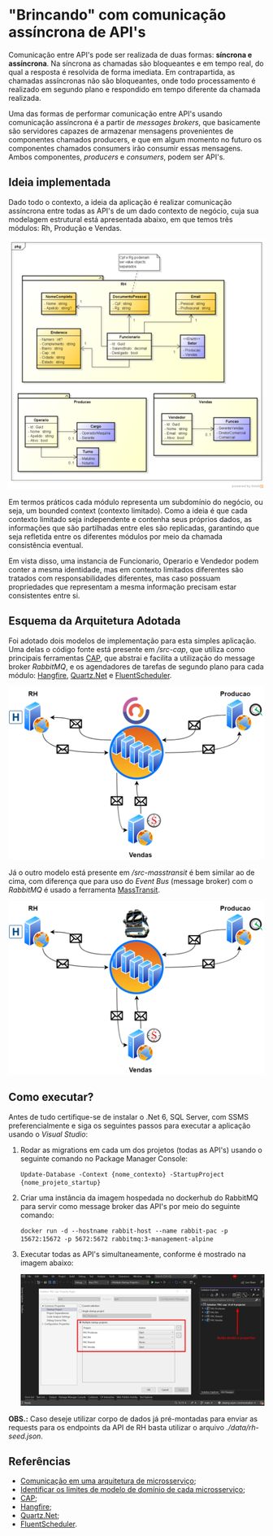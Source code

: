 # "Brincando" com comunicação assíncrona de API's

Comunicação entre API's pode ser realizada de duas formas: **síncrona e assíncrona**. Na síncrona as chamadas são bloqueantes e em tempo real, do qual a resposta é resolvida de forma imediata. Em contrapartida, as chamadas assíncronas não são bloqueantes, onde todo processamento é realizado em segundo plano e respondido em tempo diferente da chamada realizada.

Uma das formas de performar comunicação entre API's usando comunicação assíncrona é a partir de *messages brokers*, que basicamente são servidores capazes de armazenar mensagens provenientes de componentes chamados producers, e que em algum momento no futuro os componentes chamados consumers irão consumir essas mensagens. Ambos componentes, *producers* e *consumers*, podem ser API's.


## Ideia implementada

Dado todo o contexto, a ideia da aplicação é realizar comunicação assíncrona entre todas as API's de um dado contexto de negócio, cuja sua modelagem estrutural está apresentada abaixo, em que temos três módulos: Rh, Produção e Vendas.

![Modelagem estrutural dos módulos](./docs/diagrama-estrutural.png)

Em termos práticos cada módulo representa um subdomínio do negócio, ou seja, um bounded context (contexto limitado). Como a ideia é que cada contexto limitado seja independente e contenha seus próprios dados, as informações que são partilhadas entre eles são replicadas, garantindo que seja refletida entre os diferentes módulos por meio da chamada consistência eventual.

Em vista disso, uma instancia de Funcionario, Operario e Vendedor podem conter a mesma identidade, mas em contexto limitados diferentes são tratados com responsabilidades diferentes, mas caso possuam propriedades que representam a mesma informação precisam estar consistentes entre si.


## Esquema da Arquitetura Adotada

Foi adotado dois modelos de implementação para esta simples aplicação. Uma delas o código fonte está presente em */src-cap*, que utiliza como principais ferramentas [CAP](https://github.com/dotnetcore/CAP), que abstrai e facilita a utilização do message broker *RabbitMQ*, e os agendadores de tarefas de segundo plano para cada módulo: [Hangfire](https://github.com/HangfireIO/Hangfire), [Quartz.Net](https://github.com/quartznet/quartznet) e [FluentScheduler](https://github.com/fluentscheduler/FluentScheduler).

![Esquema de comunicação entre as API's com CAP](./docs/esquema-comunicao-pac-CAP.png)

Já o outro modelo está presente em */src-masstransit* é bem similar ao de cima, com diferença que para uso do *Event Bus* (message broker) com o *RabbitMQ* é usado a ferramenta [MassTransit](https://github.com/MassTransit/MassTransit).

![Esquema de comunicação entre as API's com MassTransit](./docs/esquema-comunicao-pac-MassTransit.png)


## Como executar?

Antes de tudo certifique-se de instalar o .Net 6, SQL Server, com SSMS preferencialmente e siga os seguintes passos para executar a aplicação usando o *Visual Studio*:

1. Rodar as migrations em cada um dos projetos (todas as API's) usando o seguinte comando no Package Manager Console:

    ```
    Update-Database -Context {nome_contexto} -StartupProject {nome_projeto_startup}
    ```

2. Criar uma instância da imagem hospedada no dockerhub do RabbitMQ para servir como message broker das API's por meio do seguinte comando:

    ```
    docker run -d --hostname rabbit-host --name rabbit-pac -p 15672:15672 -p 5672:5672 rabbitmq:3-management-alpine
    ```

3. Executar todas as API's simultaneamente, conforme é mostrado na imagem abaixo:

    ![Startar a aplicação com N projetos](./docs/startar-aplicacao-pac.png)


**OBS.:** Caso deseje utilizar corpo de dados já pré-montadas para enviar as requests para os endpoints da API de RH basta utilizar o arquivo *./data/rh-seed.json*.


## Referências

- [Comunicação em uma arquitetura de microsserviço](https://learn.microsoft.com/pt-br/dotnet/architecture/microservices/architect-microservice-container-applications/communication-in-microservice-architecture);
- [Identificar os limites de modelo de domínio de cada microsserviço](https://learn.microsoft.com/pt-br/dotnet/architecture/microservices/architect-microservice-container-applications/identify-microservice-domain-model-boundaries);
- [CAP](https://github.com/dotnetcore/CAP);
- [Hangfire](https://github.com/HangfireIO/Hangfire);
- [Quartz.Net](https://github.com/quartznet/quartznet);
- [FluentScheduler](https://github.com/fluentscheduler/FluentScheduler).